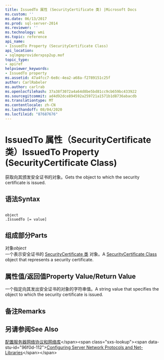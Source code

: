 ```yaml
---
title: IssuedTo 属性 (SecurityCertificate 类) |Microsoft Docs
ms.custom: ''
ms.date: 06/13/2017
ms.prod: sql-server-2014
ms.reviewer: ''
ms.technology: wmi
ms.topic: reference
api_name:
- IssuedTo Property (SecurityCertificate Class)
api_location:
- sqlmgmproviderxpsp2up.mof
topic_type:
- apiref
helpviewer_keywords:
- IssuedTo property
ms.assetid: 47a4fcc7-6e8c-4ea2-a68a-f2789151c25f
author: CarlRabeler
ms.author: carlrab
ms.openlocfilehash: 37a38f3072a4a64d8be5bd81cc9cb659bc433922
ms.sourcegitcommit: ad4d92dce894592a259721a1571b1d8736abacdb
ms.translationtype: MT
ms.contentlocale: zh-CN
ms.lasthandoff: 08/04/2020
ms.locfileid: "87687676"
---
```

# <a name="issuedto-property-securitycertificate-class"></a><span data-ttu-id="96f0d-102">IssuedTo 属性（SecurityCertificate 类）</span><span class="sxs-lookup"><span data-stu-id="96f0d-102">IssuedTo Property (SecurityCertificate Class)</span></span>
  <span data-ttu-id="96f0d-103">获取向其颁发安全证书的对象。</span><span class="sxs-lookup"><span data-stu-id="96f0d-103">Gets the object to which the security certificate is issued.</span></span>  
  
## <a name="syntax"></a><span data-ttu-id="96f0d-104">语法</span><span class="sxs-lookup"><span data-stu-id="96f0d-104">Syntax</span></span>  
  
```  
  
object  
.IssuedTo [= value]  
```  
  
## <a name="parts"></a><span data-ttu-id="96f0d-105">组成部分</span><span class="sxs-lookup"><span data-stu-id="96f0d-105">Parts</span></span>  
 <span data-ttu-id="96f0d-106">对象</span><span class="sxs-lookup"><span data-stu-id="96f0d-106">*object*</span></span>  
 <span data-ttu-id="96f0d-107">一个表示安全证书的 [SecurityCertificate 类](securitycertificate-class.md) 对象。</span><span class="sxs-lookup"><span data-stu-id="96f0d-107">A [SecurityCertificate Class](securitycertificate-class.md) object that represents a security certificate.</span></span>  
  
## <a name="property-valuereturn-value"></a><span data-ttu-id="96f0d-108">属性值/返回值</span><span class="sxs-lookup"><span data-stu-id="96f0d-108">Property Value/Return Value</span></span>  
 <span data-ttu-id="96f0d-109">一个指定向其发出安全证书的对象的字符串值。</span><span class="sxs-lookup"><span data-stu-id="96f0d-109">A string value that specifies the object to which the security certificate is issued.</span></span>  
  
## <a name="remarks"></a><span data-ttu-id="96f0d-110">备注</span><span class="sxs-lookup"><span data-stu-id="96f0d-110">Remarks</span></span>  
  
## <a name="see-also"></a><span data-ttu-id="96f0d-111">另请参阅</span><span class="sxs-lookup"><span data-stu-id="96f0d-111">See Also</span></span>  
 <span data-ttu-id="96f0d-112">[配置服务器网络协议和网络库](https://msdn.microsoft.com/library/ms177485\(v=sql.100\).aspx)</span><span class="sxs-lookup"><span data-stu-id="96f0d-112">[Configuring Server Network Protocols and Net-Libraries](https://msdn.microsoft.com/library/ms177485\(v=sql.100\).aspx)</span></span>  
  
  
